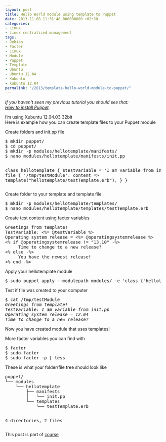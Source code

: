 ```yaml
---
layout: post
title: Hello World module using template to Puppet
date: 2013-11-08 11:31:48.000000000 +02:00
categories:
- Linux
- Linux centralized management
tags:
- Debian
- Facter
- Linux
- Module
- Puppet
- Template
- Ubuntu
- Ubuntu 12.04
- Xubuntu
- Xubuntu 12.04
permalink: "/2013/template-hello-world-module-to-puppet/"
---
```

<p><em>If you haven't seen my previous tutorial you should see that:<br />
<a href="http://soivi.net/2013/how-to-install-puppet/">How to install Puppet</a>.</em></p>
<p>I’m using Xubuntu 12.04.03 32bit<br />
Here is example how you can create template files to your Puppet module</p>
<p>Create folders and init.pp file</p>
<pre>$ mkdir puppet/
$ cd puppet/
$ mkdir -p modules/hellotemplate/manifests/
$ nano modules/hellotemplate/manifests/init.pp

class hellotemplate {
        $testVariable = 'I am variable from init.pp'
        file { '/tmp/testModule':
                content => template("hellotemplate/testTemplate.erb"),
        }
}</pre>
<p>Create folder to your template and template file</p>
<pre>$ mkdir -p modules/hellotemplate/templates/
$ nano modules/hellotemplate/templates/testTemplate.erb</pre>
<p>Create test content using facter variables</p>
<pre>Greetings from template!
TestVariable: <%= @testVariable %>
Operating system release = <%= @operatingsystemrelease %>
<% if @operatingsystemrelease != "13.10" -%>
     Time to change to a new release?
<% else -%>
     You have the newest release!
<% end -%></pre>
<p>Apply your hellotemplate module</p>
<pre>$ sudo puppet apply --modulepath modules/ -e 'class {"hellotemplate":}'</pre>
<p>Test if file was created to your computer</p>
<pre>$ cat /tmp/testModule
<em>Greetings from template!
TestVariable: I am variable from init.pp
Operating system release = 12.04
Time to change to a new release?</em></pre>
<p>Now you have created module that uses templates!</p>
<p>More facter variables you can find with</p>
<pre>$ facter
$ sudo facter 
$ sudo facter -p | less</pre>
<p>These is what your folder/file tree should look like</p>
<pre>puppet/
└── modules
    └── hellotemplate
        ├── manifests
        │   └── init.pp
        └── templates
            └── testTemplate.erb

4 directories, 2 files</pre>
<p>This post is part of <a href="http://terokarvinen.com/2013/aikataulu-%E2%80%93-linuxin-keskitetty-hallinta-%E2%80%93-ict4tn011-4-syksylla-2013">course</a></p>
